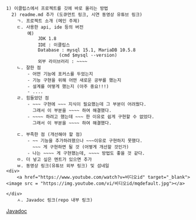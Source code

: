 ~~~~
1) 이클립스에서 프로젝트를 깃에 바로 올리는 방법 
  2) readme.md 추가 (도큐먼트 링크, 시연 동영상 유튜브 링크) 
	ㄱ. 프로젝트 소개 (메인 주제) 
	ㄷ. 사용한 api, ide 등의 버전 
		예) 
			JDK 1.8
			IDE : 이클립스
			Database : mysql 15.1, MariaDB 10.5.8
					(cmd $mysql --version)
			외부 라이브러리 : ~~~~
	ㄴ. 잘한 점 
		- 어떤 기능에 포커스를 두었는지 
		- 기능 구현을 위해 어떤 새로운 공부를 했는지
		- 설계를 어떻게 했는지 (아주 중요!!!) 
		- .... 
	ㄹ. 힘들었던 점 
		- ~~~ 구현에 ~~~ 지식이 필요했는데 그 부분이 어려웠다. 
		  그래서 이 부분을 ~~~~ 하여 해결했다.
		- ~~~~ 하려고 했는데 ~~~ 한 이유로 쉽게 구현할 수 없었다.
		  그래서 이 부분을 ~~~~ 하여 해결했다.

	ㄷ. 부족한 점 (개선해야 할 점) 
		- ~~ 기능을 추가하려했으나 ~~~이유로 구현하지 못했다. 
		  ~~~ 게 구현하면 될 것 (어떻게 개선할 것인가)
		- 나는 ~~~~ 게 구현했는데, ~~~~ 방법도 좋을 것 같다.
	ㅁ. 더 넣고 싶은 멘트가 있으면 추가
	ㅂ. 동영상 링크(유튜브 외부 링크) 및 섬네일 
<div>
	<a href="https://www.youtube.com/watch?v=비디오id" target="_blank"><image src = "https://img.youtube.com/vi/비디오id/mqdefault.jpg"></a>	

</div>
	ㅅ. Javadoc 링크(repo 내부 링크)
~~~~


[Javadoc](https://github.com/rlaquddn05/tetris/blob/master/Tetris/doc/index.html)
